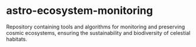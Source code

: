 # astro-ecosystem-monitoring
Repository containing tools and algorithms for monitoring and preserving cosmic ecosystems, ensuring the sustainability and biodiversity of celestial habitats.
